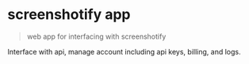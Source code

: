 # screenshotify app

> web app for interfacing with screenshotify

Interface with api, manage account including api keys, billing, and logs.
